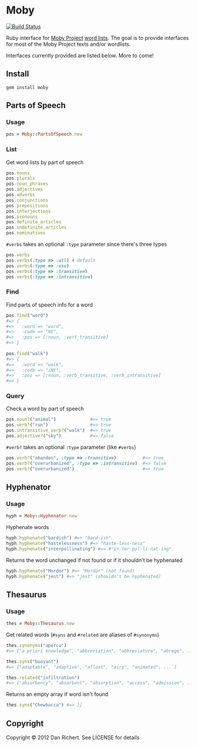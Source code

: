 Moby
====
[![Build Status](https://secure.travis-ci.org/drichert/moby.png)](http://travis-ci.org/drichert/moby)

Ruby interface for [Moby Project](http://en.wikipedia.org/wiki/Moby_Project)
[word lists](http://www.gutenberg.org/catalog/world/results?title=moby+list).
The goal is to provide interfaces for most of the Moby Project texts and/or
wordlists. 

Interfaces currently provided are listed below. More to come!


## Install

    gem install moby

## Parts of Speech

### Usage

```ruby
pos = Moby::PartsOfSpeech.new
```

### List

Get word lists by part of speech 

```ruby
pos.nouns 
pos.plurals
pos.noun_phrases
pos.adjectives
pos.adverbs
pos.conjunctions
pos.prepositions
pos.interjections
pos.pronouns
pos.definite_articles
pos.indefinite_articles
pos.nominatives
```

`#verbs` takes an optional `:type` parameter since there's three types 

```ruby
pos.verbs
pos.verbs(:type => :all) # default
pos.verbs(:type => :usu)
pos.verbs(:type => :transitive)
pos.verbs(:type => :intransitive)  
```

### Find

Find parts of speech info for a word

```ruby
pos.find("word") 
#=> {
#=>   :word => "word", 
#=>   :code => "Nt", 
#=>   :pos => [:noun, :vert_transitive]
#=> }
  
pos.find("walk") 
#=> {
#=>   :word => "walk", 
#=>   :code => "iNt", 
#=>   :pos => [:noun, :verb_transitive, :verb_intransitive]
#=> }
```

### Query

Check a word by part of speech

```ruby
pos.noun?("animal")             #=> true
pos.verb?("run")                #=> true
pos.intransitive_verb?("walk")  #=> true
pos.adjective?("sky")           #=> false
```

`#verb?` takes an optional `:type` parameter (like `#verbs`)

```ruby
pos.verb?("abandon", :type => :transitive)          #=> true
pos.verb?("overurbanized", :type => :intransitive)  #=> false
pos.verb?("overurbanized")                          #=> true
```

## Hyphenator

### Usage

```ruby
hyph = Moby::Hyphenator.new
```

Hyphenate words

```ruby
hyph.hyphenate("bardish") #=> "bard-ish"
hyph.hyphenate("hastelessness") #=> "haste-less-ness"
hyph.hyphenate("interpollinating") #=> #"in-ter-pol-li-nat-ing"
```

Returns the word unchanged if not found or if it shouldn't be hyphenated

```ruby
hyph.hyphenate("Mordor") #=> "Mordor" (not found)
hyph.hyphenate("jest") #=> "jest" (shouldn't be hyphenated)
```

## Thesaurus

### Usage

```ruby
thes = Moby::Thesaurus.new
```

Get related words (`#syns` and `#related` are aliases of `#synonyms`)

```ruby
thes.synonyms("apercu") 
#=> ["a priori knowledge", "abbreviation", "abbreviature", "abrege", ... ]

thes.syns("buoyant")
#=> ["adaptable", "adaptive", "afloat", "airy", "animated", ... ]

thes.related("infiltration")
#=> ["absorbency", "absorbent", "absorption", "access", "admission", ... ]
```

Returns an empty array if word isn't found

```ruby
thes.syns("Chewbacca") #=> []
```

## Copyright

Copyright &copy; 2012 Dan Richert. See LICENSE for details

